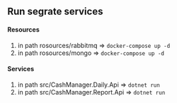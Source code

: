 ## Run segrate services

#### Resources
1. in path rosources/rabbitmq => `docker-compose up -d`
2. in path rosources/mongo => `docker-compose up -d`

#### Services
1. in path src/CashManager.Daily.Api => `dotnet run`
2. in path src/CashManager.Report.Api => `dotnet run`
